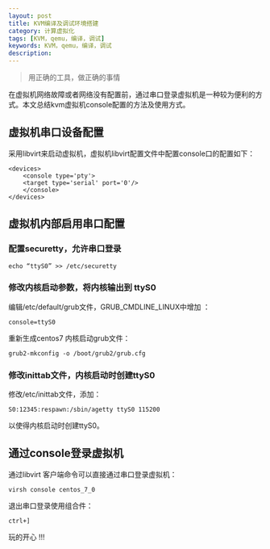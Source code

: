 ```yaml
---
layout: post
title: KVM编译及调试环境搭建
category: 计算虚拟化
tags: [KVM，qemu，编译，调试]
keywords: KVM，qemu，编译，调试
description: 
---
```


> 用正确的工具，做正确的事情

在虚拟机网络故障或者网络没有配置前，通过串口登录虚拟机是一种较为便利的方式。本文总结kvm虚拟机console配置的方法及使用方式。

## 虚拟机串口设备配置

采用libvirt来启动虚拟机，虚拟机libvirt配置文件中配置console口的配置如下：

	<devices>
		<console type='pty'>
		<target type='serial' port='0'/>
		</console>
    </devices>

## 虚拟机内部启用串口配置

### 配置securetty，允许串口登录

	echo “ttyS0” >> /etc/securetty

### 修改内核启动参数，将内核输出到 ttyS0

编辑/etc/default/grub文件，GRUB_CMDLINE_LINUX中增加 ：

	console=ttyS0

重新生成centos7 内核启动grub文件：

	grub2-mkconfig -o /boot/grub2/grub.cfg

### 修改inittab文件，内核启动时创建ttyS0

修改/etc/inittab文件，添加：

	S0:12345:respawn:/sbin/agetty ttyS0 115200

以使得内核启动时创建ttyS0。

## 通过console登录虚拟机

通过libvirt 客户端命令可以直接通过串口登录虚拟机：

	virsh console centos_7_0

退出串口登录使用组合件：

	ctrl+]



玩的开心 !!!
